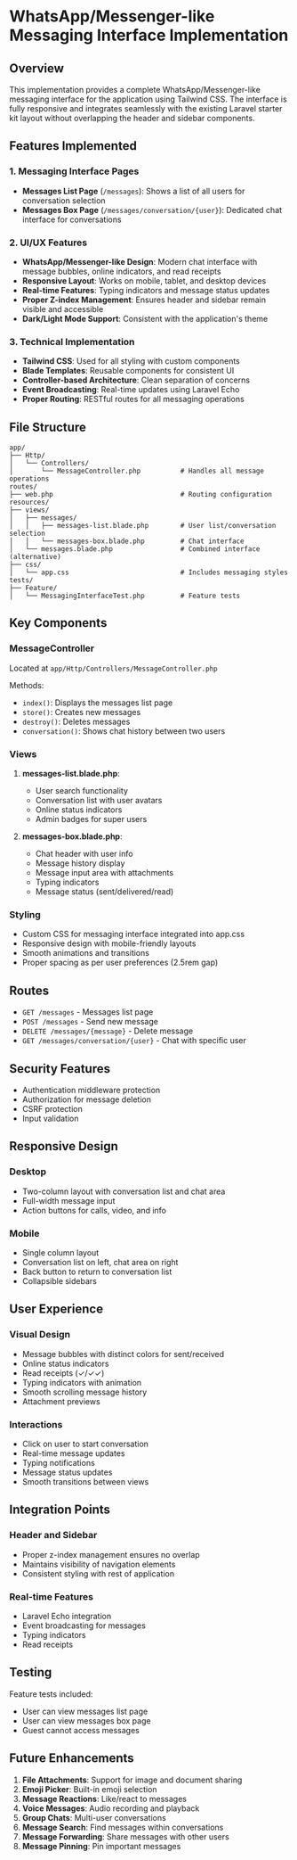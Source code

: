 # WhatsApp/Messenger-like Messaging Interface Implementation

## Overview
This implementation provides a complete WhatsApp/Messenger-like messaging interface for the application using Tailwind CSS. The interface is fully responsive and integrates seamlessly with the existing Laravel starter kit layout without overlapping the header and sidebar components.

## Features Implemented

### 1. Messaging Interface Pages
- **Messages List Page** (`/messages`): Shows a list of all users for conversation selection
- **Messages Box Page** (`/messages/conversation/{user}`): Dedicated chat interface for conversations

### 2. UI/UX Features
- **WhatsApp/Messenger-like Design**: Modern chat interface with message bubbles, online indicators, and read receipts
- **Responsive Layout**: Works on mobile, tablet, and desktop devices
- **Real-time Features**: Typing indicators and message status updates
- **Proper Z-index Management**: Ensures header and sidebar remain visible and accessible
- **Dark/Light Mode Support**: Consistent with the application's theme

### 3. Technical Implementation
- **Tailwind CSS**: Used for all styling with custom components
- **Blade Templates**: Reusable components for consistent UI
- **Controller-based Architecture**: Clean separation of concerns
- **Event Broadcasting**: Real-time updates using Laravel Echo
- **Proper Routing**: RESTful routes for all messaging operations

## File Structure

```
app/
├── Http/
│   └── Controllers/
│       └── MessageController.php          # Handles all message operations
routes/
├── web.php                                # Routing configuration
resources/
├── views/
│   ├── messages/
│   │   ├── messages-list.blade.php        # User list/conversation selection
│   │   └── messages-box.blade.php         # Chat interface
│   └── messages.blade.php                 # Combined interface (alternative)
├── css/
│   └── app.css                            # Includes messaging styles
tests/
├── Feature/
│   └── MessagingInterfaceTest.php         # Feature tests
```

## Key Components

### MessageController
Located at `app/Http/Controllers/MessageController.php`

Methods:
- `index()`: Displays the messages list page
- `store()`: Creates new messages
- `destroy()`: Deletes messages
- `conversation()`: Shows chat history between two users

### Views
1. **messages-list.blade.php**: 
   - User search functionality
   - Conversation list with user avatars
   - Online status indicators
   - Admin badges for super users

2. **messages-box.blade.php**:
   - Chat header with user info
   - Message history display
   - Message input area with attachments
   - Typing indicators
   - Message status (sent/delivered/read)

### Styling
- Custom CSS for messaging interface integrated into app.css
- Responsive design with mobile-friendly layouts
- Smooth animations and transitions
- Proper spacing as per user preferences (2.5rem gap)

## Routes

- `GET /messages` - Messages list page
- `POST /messages` - Send new message
- `DELETE /messages/{message}` - Delete message
- `GET /messages/conversation/{user}` - Chat with specific user

## Security Features

- Authentication middleware protection
- Authorization for message deletion
- CSRF protection
- Input validation

## Responsive Design

### Desktop
- Two-column layout with conversation list and chat area
- Full-width message input
- Action buttons for calls, video, and info

### Mobile
- Single column layout
- Conversation list on left, chat area on right
- Back button to return to conversation list
- Collapsible sidebars

## User Experience

### Visual Design
- Message bubbles with distinct colors for sent/received
- Online status indicators
- Read receipts (✓/✓✓)
- Typing indicators with animation
- Smooth scrolling message history
- Attachment previews

### Interactions
- Click on user to start conversation
- Real-time message updates
- Typing notifications
- Message status updates
- Smooth transitions between views

## Integration Points

### Header and Sidebar
- Proper z-index management ensures no overlap
- Maintains visibility of navigation elements
- Consistent styling with rest of application

### Real-time Features
- Laravel Echo integration
- Event broadcasting for messages
- Typing indicators
- Read receipts

## Testing

Feature tests included:
- User can view messages list page
- User can view messages box page
- Guest cannot access messages

## Future Enhancements

1. **File Attachments**: Support for image and document sharing
2. **Emoji Picker**: Built-in emoji selection
3. **Message Reactions**: Like/react to messages
4. **Voice Messages**: Audio recording and playback
5. **Group Chats**: Multi-user conversations
6. **Message Search**: Find messages within conversations
7. **Message Forwarding**: Share messages with other users
8. **Message Pinning**: Pin important messages
